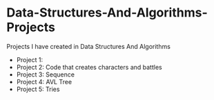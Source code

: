 # Data-Structures-And-Algorithms-Projects
Projects I have created in Data Structures And Algorithms
*  Project 1:
*  Project 2: Code that creates characters and battles
*  Project 3: Sequence
*  Project 4: AVL Tree
*  Project 5: Tries
